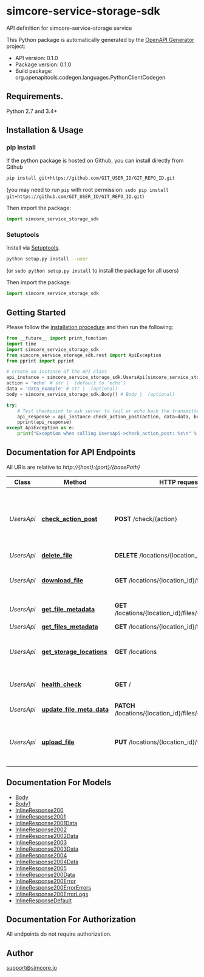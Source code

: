 # simcore-service-storage-sdk
API definition for simcore-service-storage service

This Python package is automatically generated by the [OpenAPI Generator](https://openapi-generator.tech) project:

- API version: 0.1.0
- Package version: 0.1.0
- Build package: org.openapitools.codegen.languages.PythonClientCodegen

## Requirements.

Python 2.7 and 3.4+

## Installation & Usage
### pip install

If the python package is hosted on Github, you can install directly from Github

```sh
pip install git+https://github.com/GIT_USER_ID/GIT_REPO_ID.git
```
(you may need to run `pip` with root permission: `sudo pip install git+https://github.com/GIT_USER_ID/GIT_REPO_ID.git`)

Then import the package:
```python
import simcore_service_storage_sdk 
```

### Setuptools

Install via [Setuptools](http://pypi.python.org/pypi/setuptools).

```sh
python setup.py install --user
```
(or `sudo python setup.py install` to install the package for all users)

Then import the package:
```python
import simcore_service_storage_sdk
```

## Getting Started

Please follow the [installation procedure](#installation--usage) and then run the following:

```python
from __future__ import print_function
import time
import simcore_service_storage_sdk
from simcore_service_storage_sdk.rest import ApiException
from pprint import pprint

# create an instance of the API class
api_instance = simcore_service_storage_sdk.UsersApi(simcore_service_storage_sdk.ApiClient(configuration))
action = 'echo' # str |  (default to 'echo')
data = 'data_example' # str |  (optional)
body = simcore_service_storage_sdk.Body() # Body |  (optional)

try:
    # Test checkpoint to ask server to fail or echo back the transmitted data
    api_response = api_instance.check_action_post(action, data=data, body=body)
    pprint(api_response)
except ApiException as e:
    print("Exception when calling UsersApi->check_action_post: %s\n" % e)

```

## Documentation for API Endpoints

All URIs are relative to *http://{host}:{port}/{basePath}*

Class | Method | HTTP request | Description
------------ | ------------- | ------------- | -------------
*UsersApi* | [**check_action_post**](docs/UsersApi.md#check_action_post) | **POST** /check/{action} | Test checkpoint to ask server to fail or echo back the transmitted data
*UsersApi* | [**delete_file**](docs/UsersApi.md#delete_file) | **DELETE** /locations/{location_id}/files/{fileId} | Deletes File
*UsersApi* | [**download_file**](docs/UsersApi.md#download_file) | **GET** /locations/{location_id}/files/{fileId} | Returns download link for requested file
*UsersApi* | [**get_file_metadata**](docs/UsersApi.md#get_file_metadata) | **GET** /locations/{location_id}/files/{fileId}/metadata | Get File Metadata
*UsersApi* | [**get_files_metadata**](docs/UsersApi.md#get_files_metadata) | **GET** /locations/{location_id}/files/metadata | Get Files Metadata
*UsersApi* | [**get_storage_locations**](docs/UsersApi.md#get_storage_locations) | **GET** /locations | Get available storage locations
*UsersApi* | [**health_check**](docs/UsersApi.md#health_check) | **GET** / | Service health-check endpoint
*UsersApi* | [**update_file_meta_data**](docs/UsersApi.md#update_file_meta_data) | **PATCH** /locations/{location_id}/files/{fileId}/metadata | Update File Metadata
*UsersApi* | [**upload_file**](docs/UsersApi.md#upload_file) | **PUT** /locations/{location_id}/files/{fileId} | Returns upload link or performs copy operation to datcore


## Documentation For Models

 - [Body](docs/Body.md)
 - [Body1](docs/Body1.md)
 - [InlineResponse200](docs/InlineResponse200.md)
 - [InlineResponse2001](docs/InlineResponse2001.md)
 - [InlineResponse2001Data](docs/InlineResponse2001Data.md)
 - [InlineResponse2002](docs/InlineResponse2002.md)
 - [InlineResponse2002Data](docs/InlineResponse2002Data.md)
 - [InlineResponse2003](docs/InlineResponse2003.md)
 - [InlineResponse2003Data](docs/InlineResponse2003Data.md)
 - [InlineResponse2004](docs/InlineResponse2004.md)
 - [InlineResponse2004Data](docs/InlineResponse2004Data.md)
 - [InlineResponse2005](docs/InlineResponse2005.md)
 - [InlineResponse200Data](docs/InlineResponse200Data.md)
 - [InlineResponse200Error](docs/InlineResponse200Error.md)
 - [InlineResponse200ErrorErrors](docs/InlineResponse200ErrorErrors.md)
 - [InlineResponse200ErrorLogs](docs/InlineResponse200ErrorLogs.md)
 - [InlineResponseDefault](docs/InlineResponseDefault.md)


## Documentation For Authorization

 All endpoints do not require authorization.


## Author

support@simcore.io


